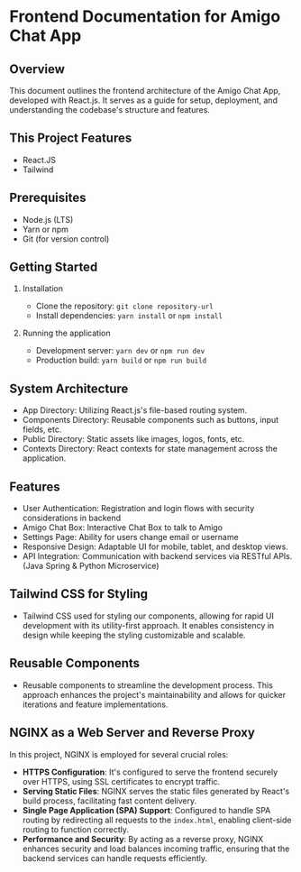 # Frontend Documentation for Amigo Chat App

## Overview

This document outlines the frontend architecture of the Amigo Chat App, developed with React.js. It serves as a guide for setup, deployment, and understanding the codebase's structure and features.

## This Project Features
* React.JS 
* Tailwind


## Prerequisites

- Node.js (LTS)
- Yarn or npm
- Git (for version control)

## Getting Started

1. Installation

    - Clone the repository: `git clone repository-url`
    - Install dependencies: `yarn install` or `npm install`

2. Running the application
    - Development server: `yarn dev` or `npm run dev`
    - Production build: `yarn build` or `npm run build`

## System Architecture

- App Directory: Utilizing React.js's file-based routing system.
- Components Directory: Reusable components such as buttons, input fields, etc.
- Public Directory: Static assets like images, logos, fonts, etc.
- Contexts Directory: React contexts for state management across the application.

## Features

- User Authentication: Registration and login flows with security considerations in backend
- Amigo Chat Box: Interactive Chat Box to talk to Amigo
- Settings Page: Ability for users change email or username
- Responsive Design: Adaptable UI for mobile, tablet, and desktop views.
- API Integration: Communication with backend services via RESTful APIs. (Java Spring & Python Microservice)

## Tailwind CSS for Styling

- Tailwind CSS used for styling our components, allowing for rapid UI development with its utility-first approach. It enables consistency in design while keeping the styling customizable and scalable.

## Reusable Components

- Reusable components to streamline the development process. This approach enhances the project's maintainability and allows for quicker iterations and feature implementations.

## NGINX as a Web Server and Reverse Proxy

In this project, NGINX is employed for several crucial roles:

- **HTTPS Configuration**: It's configured to serve the frontend securely over HTTPS, using SSL certificates to encrypt traffic.
- **Serving Static Files**: NGINX serves the static files generated by React's build process, facilitating fast content delivery.
- **Single Page Application (SPA) Support**: Configured to handle SPA routing by redirecting all requests to the `index.html`, enabling client-side routing to function correctly.
- **Performance and Security**: By acting as a reverse proxy, NGINX enhances security and load balances incoming traffic, ensuring that the backend services can handle requests efficiently.

[//]: # (# Amigo-FE)


[//]: # ()
[//]: # (Chat App Front-End. This is a university project for my Web Development classes)

[//]: # ()
[//]: # (# Run these commands before proceeding)

[//]: # ()
[//]: # (npm i axios)

[//]: # ()
[//]: # (npm i react-router-dom)

[//]: # ()
[//]: # (npm install -d tailwindcss postcss autoprefixer)

[//]: # (npx tailwindcss init -p)

[//]: # ()
[//]: # (# Getting Started with Create React App)

[//]: # ()
[//]: # (This project was bootstrapped with [Create React App]&#40;https://github.com/facebook/create-react-app&#41;.)

[//]: # ()
[//]: # (## Available Scripts)

[//]: # ()
[//]: # (In the project directory, you can run:)

[//]: # ()
[//]: # (### `npm start`)

[//]: # ()

[//]: # (Open [http://localhost:3000]&#40;http://localhost:3000&#41; to view it in your browser.)

[//]: # ()

[//]: # (You may also see any lint errors in the console.)

[//]: # ()
[//]: # (### `npm test`)

[//]: # ()

[//]: # (See the section about [running tests]&#40;https://facebook.github.io/create-react-app/docs/running-tests&#41; for more)

[//]: # (information.)

[//]: # ()
[//]: # (### `npm run build`)

[//]: # ()

[//]: # (It correctly bundles React in production mode and optimizes the build for the best performance.)

[//]: # ()

[//]: # (Your app is ready to be deployed!)

[//]: # ()
[//]: # (See the section about [deployment]&#40;https://facebook.github.io/create-react-app/docs/deployment&#41; for more information.)

[//]: # ()
[//]: # (### `npm run eject`)

[//]: # ()
[//]: # (**Note: this is a one-way operation. Once you `eject`, you can't go back!**)

[//]: # ()
[//]: # (If you aren't satisfied with the build tool and configuration choices, you can `eject` at any time. This command will)

[//]: # (remove the single build dependency from your project.)

[//]: # ()
[//]: # (Instead, it will copy all the configuration files and the transitive dependencies &#40;webpack, Babel, ESLint, etc&#41; right)

[//]: # (into your project so you have full control over them. All of the commands except `eject` will still work, but they will)

[//]: # (point to the copied scripts so you can tweak them. At this point you're on your own.)

[//]: # ()
[//]: # (You don't have to ever use `eject`. The curated feature set is suitable for small and middle deployments, and you)

[//]: # (shouldn't feel obligated to use this feature. However we understand that this tool wouldn't be useful if you couldn't)

[//]: # (customize it when you are ready for it.)

[//]: # ()
[//]: # (## Learn More)

[//]: # ()
[//]: # (You can learn more in)

[//]: # (the [Create React App documentation]&#40;https://facebook.github.io/create-react-app/docs/getting-started&#41;.)

[//]: # ()
[//]: # (To learn React, check out the [React documentation]&#40;https://reactjs.org/&#41;.)

[//]: # ()
[//]: # (### Code Splitting)

[//]: # ()
[//]: # (This section has moved)

[//]: # (here: [https://facebook.github.io/create-react-app/docs/code-splitting]&#40;https://facebook.github.io/create-react-app/docs/code-splitting&#41;)

[//]: # ()
[//]: # (### Analyzing the Bundle Size)

[//]: # ()
[//]: # (This section has moved)

[//]: # (here: [https://facebook.github.io/create-react-app/docs/analyzing-the-bundle-size]&#40;https://facebook.github.io/create-react-app/docs/analyzing-the-bundle-size&#41;)

[//]: # ()
[//]: # (### Making a Progressive Web App)

[//]: # ()
[//]: # (This section has moved)

[//]: # (here: [https://facebook.github.io/create-react-app/docs/making-a-progressive-web-app]&#40;https://facebook.github.io/create-react-app/docs/making-a-progressive-web-app&#41;)

[//]: # ()
[//]: # (### Advanced Configuration)

[//]: # ()
[//]: # (This section has moved)

[//]: # (here: [https://facebook.github.io/create-react-app/docs/advanced-configuration]&#40;https://facebook.github.io/create-react-app/docs/advanced-configuration&#41;)

[//]: # ()
[//]: # (### Deployment)

[//]: # ()
[//]: # (This section has moved)

[//]: # (here: [https://facebook.github.io/create-react-app/docs/deployment]&#40;https://facebook.github.io/create-react-app/docs/deployment&#41;)

[//]: # ()
[//]: # (### `npm run build` fails to minify)

[//]: # ()
[//]: # (This section has moved)

[//]: # (here: [https://facebook.github.io/create-react-app/docs/troubleshooting#npm-run-build-fails-to-minify]&#40;https://facebook.github.io/create-react-app/docs/troubleshooting#npm-run-build-fails-to-minify&#41;)
